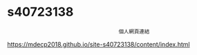 # s40723138
                                        個人網頁連結
https://mdecp2018.github.io/site-s40723138/content/index.html

